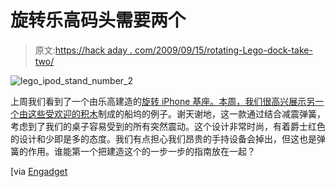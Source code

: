 # 旋转乐高码头需要两个

> 原文:[https://hack aday . com/2009/09/15/rotating-Lego-dock-take-two/](https://hackaday.com/2009/09/15/rotating-lego-dock-take-two/)

![lego_ipod_stand_number_2](../Images/7db157135b3dc2aff67ae0a29a916d82.png "lego_ipod_stand_number_2")

上周我们看到了一个由乐高建造的[旋转 iPhone 基座。本周，我们很高兴展示](http://hackaday.com/2009/09/09/rotating-iphone-dock-from-legos/)[另一个由这些受欢迎的积木](http://www.flickr.com/photos/10551961@N00/3921540547/)制成的船坞的例子。谢天谢地，这一款通过结合减震弹簧，考虑到了我们的桌子容易受到的所有突然震动。这个设计非常时尚，有着爵士红色的设计和少即是多的态度。我们有点担心我们昂贵的手持设备会掉出，但这也是弹簧的作用。谁能第一个把建造这个的一步一步的指南放在一起？

[via [Engadget](http://www.engadget.com/2009/09/15/battle-of-the-homebrew-lego-iphone-docks/)